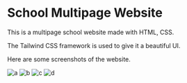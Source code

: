 # School Multipage Website

This is a multipage school website made with HTML, CSS.

The Tailwind CSS framework is used to give it a beautiful UI.

Here are some screenshots of the website.

![a](https://github.com/anshgoyalevil/Mentorship/blob/main/TMP2022/Ansh%20Goyal/Week-2-Projects/Project-4/view/a.PNG)
![b](https://github.com/anshgoyalevil/Mentorship/blob/main/TMP2022/Ansh%20Goyal/Week-2-Projects/Project-4/view/b.PNG)
![c](https://github.com/anshgoyalevil/Mentorship/blob/main/TMP2022/Ansh%20Goyal/Week-2-Projects/Project-4/view/c.PNG)
![d](https://github.com/anshgoyalevil/Mentorship/blob/main/TMP2022/Ansh%20Goyal/Week-2-Projects/Project-4/view/d.PNG)
